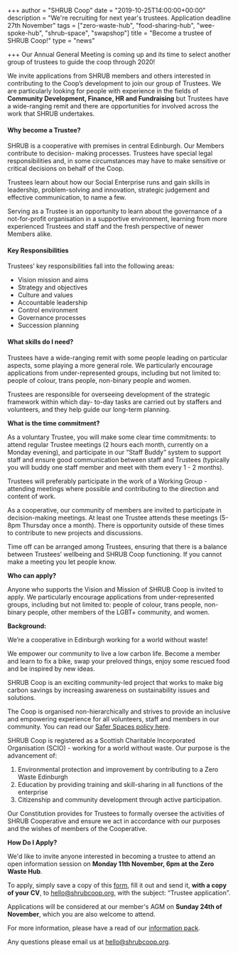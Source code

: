+++
author = "SHRUB Coop"
date = "2019-10-25T14:00:00+00:00"
description = "We're recruiting for next year's trustees. Application deadline 27th November"
tags = ["zero-waste-hub", "food-sharing-hub", "wee-spoke-hub", "shrub-space", "swapshop"]
title = "Become a trustee of SHRUB Coop!"
type = "news"

+++
Our Annual General Meeting is coming up and its time to select another group of trustees to guide the coop through 2020!

We invite applications from SHRUB members and others interested in contributing to the Coop’s development to join our group of Trustees. We are particularly looking for people with experience in the fields of **Community Development, Finance, HR and Fundraising** but Trustees have a wide-ranging remit and there are opportunities for involved across the work that SHRUB undertakes.

#### Why become a Trustee?

SHRUB is a cooperative with premises in central Edinburgh. Our Members contribute to decision- making processes. Trustees have special legal responsibilities and, in some circumstances may have to make sensitive or critical decisions on behalf of the Coop.

Trustees learn about how our Social Enterprise runs and gain skills in leadership, problem-solving and innovation, strategic judgement and effective communication, to name a few.

Serving as a Trustee is an opportunity to learn about the governance of a not-for-profit organisation in a supportive environment, learning from more experienced Trustees and staff and the fresh perspective of newer Members alike.

#### Key Responsibilities

Trustees’ key responsibilities fall into the following areas:

* Vision mission and aims
* Strategy and objectives
* Culture and values
* Accountable leadership
* Control environment
* Governance processes
* Succession planning

#### What skills do I need?

Trustees have a wide-ranging remit with some people leading on particular aspects, some playing a more general role. We particularly encourage applications from under-represented groups, including but not limited to: people of colour, trans people, non-binary people and women.

Trustees are responsible for overseeing development of the strategic framework within which day- to-day tasks are carried out by staffers and volunteers, and they help guide our long-term planning.

**What is the time commitment?**

As a voluntary Trustee, you will make some clear time commitments: to attend regular Trustee meetings (2 hours each month, currently on a Monday evening), and participate in our “Staff Buddy” system to support staff and ensure good communication between staff and Trustees (typically you will buddy one staff member and meet with them every 1 - 2 months).

Trustees will preferably participate in the work of a Working Group - attending meetings where possible and contributing to the direction and content of work.

As a cooperative, our community of members are invited to participate in decision-making meetings. At least one Trustee attends these meetings (5-8pm Thursday once a month). There is opportunity outside of these times to contribute to new projects and discussions.

Time off can be arranged among Trustees, ensuring that there is a balance between Trustees’ wellbeing and SHRUB Coop functioning. If you cannot make a meeting you let people know.

**Who can apply?**

Anyone who supports the Vision and Mission of SHRUB Coop is invited to apply. We particularly encourage applications from under-represented groups, including but not limited to: people of colour, trans people, non-binary people, other members of the LGBT+ community, and women.

**Background:**

We’re a cooperative in Edinburgh working for a world without waste!

We empower our community to live a low carbon life. Become a member and learn to fix a bike, swap your preloved things, enjoy some rescued food and be inspired by new ideas.

SHRUB Coop is an exciting community-led project that works to make big carbon savings by increasing awareness on sustainability issues and solutions.

The Coop is organised non-hierarchically and strives to provide an inclusive and empowering experience for all volunteers, staff and members in our community. You can read our [Safer Spaces policy here](https://www.shrubcoop.org/wp-content/uploads/2018/02/SHRUB-Safer-Spaces-Policy-2.0.pdf).

SHRUB Coop is registered as a Scottish Charitable Incorporated Organisation (SCIO) - working for a world without waste. Our purpose is the advancement of:

1. Environmental protection and improvement by contributing to a Zero Waste Edinburgh
2. Education by providing training and skill-sharing in all functions of the enterprise
3. Citizenship and community development through active participation.

Our Constitution provides for Trustees to formally oversee the activities of SHRUB Cooperative and ensure we act in accordance with our purposes and the wishes of members of the Cooperative.

**How Do I Apply?**

We'd like to invite anyone interested in becoming a trustee to attend an open information session on **Monday 11th November, 6pm at the Zero Waste Hub**.

To apply, simply save a copy of this [form](https://docs.google.com/document/d/1X6QNMGDIsc2OhvNtgzLNUybsuJ8-1ml9pCOShBrm-S0/edit?usp=sharing), fill it out and send it, **with a copy of your CV**, to [hello@shrubcoop.org](mailto:hello@shrubcoop.org), with the subject: “Trustee application”.

Applications will be considered at our member's AGM on **Sunday 24th of November**, which you are also welcome to attend.

For more information, please have a read of our [information pack](https://res.cloudinary.com/shrub-co-op/image/upload/v1571932521/shrubcoop.org/media/Trustee_invitation_-_October_2019_vx2vr2.pdf "Trustee_invitation_-_October_2019_vx2vr2.pdf").

Any questions please email us at [hello@shrubcoop.org](mailto:hello@shrubcoop.org).
